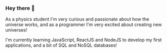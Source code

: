 ### Hey there 👋

As a physics student I'm very curious and passionate about how the universe works, and as a programmer I'm very excited about creating new universes!

I'm currently learning JavaScript, ReactJS and NodeJS to develop my first applications, and a bit of SQL and NoSQL databases!
